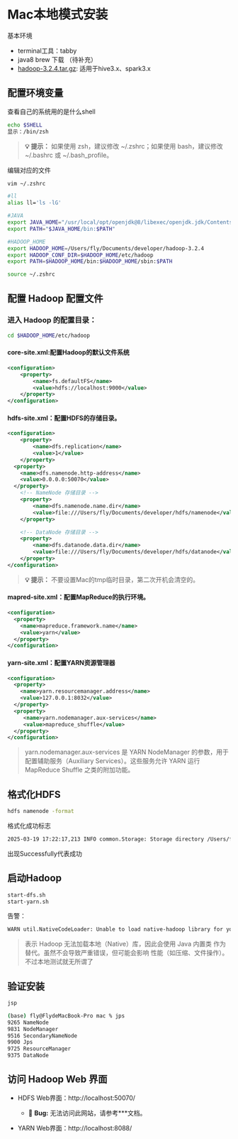 # Mac本地模式安装

基本环境
- terminal工具：tabby
- java8 brew 下载 （待补充）
- [hadoop-3.2.4.tar.gz](https://archive.apache.org/dist/hadoop/common/hadoop-3.2.4/hadoop-3.2.4.tar.gz): 适用于hive3.x、spark3.x

## 配置环境变量
查看自己的系统用的是什么shell
```bash
echo $SHELL
显示：/bin/zsh
```
> **💡 提示：** 如果使用 zsh，建议修改 ~/.zshrc；如果使用 bash，建议修改 ~/.bashrc 或 ~/.bash_profile。

编辑对应的文件
```bash
vim ~/.zshrc
```
```bash
#ll
alias ll='ls -lG'

#JAVA
export JAVA_HOME="/usr/local/opt/openjdk@8/libexec/openjdk.jdk/Contents/Home"
export PATH="$JAVA_HOME/bin:$PATH"

#HADOOP_HOME
export HADOOP_HOME=/Users/fly/Documents/developer/hadoop-3.2.4
export HADOOP_CONF_DIR=$HADOOP_HOME/etc/hadoop
export PATH=$HADOOP_HOME/bin:$HADOOP_HOME/sbin:$PATH
```
```bash
source ~/.zshrc
```
##  配置 Hadoop 配置文件
###  进入 Hadoop 的配置目录：
```bash
cd $HADOOP_HOME/etc/hadoop
```
#### core-site.xml:配置Hadoop的默认文件系统
```xml
<configuration>
    <property>
        <name>fs.defaultFS</name>
        <value>hdfs://localhost:9000</value>
    </property>
</configuration>
```
#### hdfs-site.xml：配置HDFS的存储目录。
```xml
<configuration>
    <property>
        <name>dfs.replication</name>
        <value>1</value>
    </property>
  <property>
    <name>dfs.namenode.http-address</name>
    <value>0.0.0.0:50070</value>
  </property>
    <!-- NameNode 存储目录 -->
    <property>
        <name>dfs.namenode.name.dir</name>
        <value>file:///Users/fly/Documents/developer/hdfs/namenode</value>
    </property>

    <!-- DataNode 存储目录 -->
    <property>
        <name>dfs.datanode.data.dir</name>
        <value>file:///Users/fly/Documents/developer/hdfs/datanode</value>
    </property>
</configuration>
```
> **💡 提示：** 
> 不要设置Mac的tmp临时目录，第二次开机会清空的。

####  mapred-site.xml：配置MapReduce的执行环境。
```xml
<configuration>
  <property>
    <name>mapreduce.framework.name</name>
    <value>yarn</value>
  </property>
</configuration>
```
#### yarn-site.xml：配置YARN资源管理器
```xml
<configuration>
  <property>
    <name>yarn.resourcemanager.address</name>
    <value>127.0.0.1:8032</value>
  </property>
  <property>
     <name>yarn.nodemanager.aux-services</name>
     <value>mapreduce_shuffle</value>
  </property>
</configuration>
```
> yarn.nodemanager.aux-services 是 YARN NodeManager 的参数，用于配置辅助服务（Auxiliary Services）。这些服务允许 YARN 运行 MapReduce Shuffle 之类的附加功能。
## 格式化HDFS
```bash 
hdfs namenode -format
```
格式化成功标志
```bash
2025-03-19 17:22:17,213 INFO common.Storage: Storage directory /Users/fly/Documents/developer/hdfs/namenode has been successfully formatted.
```
出现Successfully代表成功
## 启动Hadoop
```bash
start-dfs.sh
start-yarn.sh
```
告警：
```bash
WARN util.NativeCodeLoader: Unable to load native-hadoop library for your platform... using builtin-java classes where applicable
```
>表示 Hadoop 无法加载本地（Native）库，因此会使用 Java 内置类 作为替代。虽然不会导致严重错误，但可能会影响 性能（如压缩、文件操作）。不过本地测试就无所谓了

##  验证安装
```bash
jsp

(base) fly@FlydeMacBook-Pro mac % jps
9265 NameNode
9831 NodeManager
9516 SecondaryNameNode
9900 Jps
9725 ResourceManager
9375 DataNode
```
## 访问 Hadoop Web 界面
- HDFS Web界面：http://localhost:50070/
  - 🐞 **Bug:** 无法访问此网站，请参考***文档。

- YARN Web界面：http://localhost:8088/

